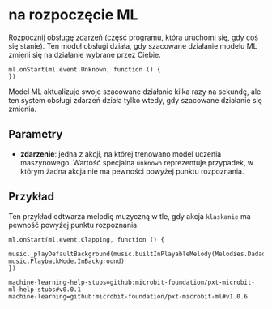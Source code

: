 # na rozpoczęcie ML

Rozpocznij [obsługę zdarzeń](/reference/event-handler) (część programu, która uruchomi się, gdy coś się stanie). Ten moduł obsługi działa, gdy szacowane działanie modelu ML zmieni się na działanie wybrane przez Ciebie.

```sig
ml.onStart(ml.event.Unknown, function () {
})
```

Model ML aktualizuje swoje szacowane działanie kilka razy na sekundę, ale ten system obsługi zdarzeń działa tylko wtedy, gdy szacowane działanie się zmienia.

## Parametry

- **zdarzenie**: jedna z akcji, na której trenowano model uczenia maszynowego. Wartość specjalna `unknown` reprezentuje przypadek, w którym żadna akcja nie ma pewności powyżej punktu rozpoznania.

## Przykład

Ten przykład odtwarza melodię muzyczną w tle, gdy akcja `klaskanie` ma pewność powyżej punktu rozpoznania.

```blocks
ml.onStart(ml.event.Clapping, function () {
    music._playDefaultBackground(music.builtInPlayableMelody(Melodies.Dadadadum), music.PlaybackMode.InBackground)
})
```

```package
machine-learning-help-stubs=github:microbit-foundation/pxt-microbit-ml-help-stubs#v0.0.1
machine-learning=github:microbit-foundation/pxt-microbit-ml#v1.0.6
```
